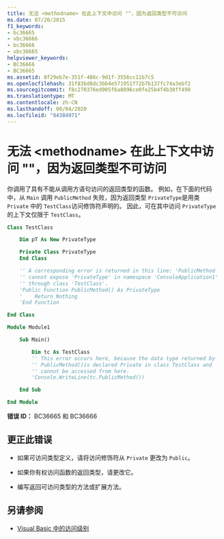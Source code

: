 ```yaml
---
title: 无法 <methodname> 在此上下文中访问 ""，因为返回类型不可访问
ms.date: 07/20/2015
f1_keywords:
- bc36665
- vbc36666
- bc36666
- vbc36665
helpviewer_keywords:
- BC36666
- BC36665
ms.assetid: 8f29eb7e-351f-486c-9d1f-3556cc11b7c5
ms.openlocfilehash: 31f83bd8dc3bb4e571951f72b7b137fc74a3ebf2
ms.sourcegitcommit: f8c270376ed905f6a8896ce0fe25b4f4b38ff498
ms.translationtype: MT
ms.contentlocale: zh-CN
ms.lasthandoff: 06/04/2020
ms.locfileid: "84384971"
---
```

# <a name="methodname-is-not-accessible-in-this-context-because-the-return-type-is-not-accessible"></a>无法 \<methodname> 在此上下文中访问 ""，因为返回类型不可访问

你调用了具有不能从调用方语句访问的返回类型的函数。 例如，在下面的代码中，从 `Main` 调用 `PublicMethod` 失败，因为返回类型 `PrivateType`是用类 `Private` 中的 `TestClass`访问修饰符声明的。 因此，可在其中访问 `PrivateType` 的上下文仅限于 `TestClass`。

```vb
Class TestClass

    Dim pT As New PrivateType

    Private Class PrivateType
    End Class

    '' A corresponding error is returned in this line: 'PublicMethod
    '' cannot expose 'PrivateType' in namespace 'ConsoleApplication1'
    '' through class 'TestClass'.
    'Public Function PublicMethod() As PrivateType
    '    Return Nothing
    'End Function

End Class

Module Module1

    Sub Main()

        Dim tc As TestClass
        '' This error occurs here, because the data type returned by
        '' PublicMethod()is declared Private in class TestClass and
        '' cannot be accessed from here.
        'Console.WriteLine(tc.PublicMethod())

    End Sub

End Module
```

**错误 ID：** BC36665 和 BC36666

## <a name="to-correct-this-error"></a>更正此错误

- 如果可访问类型定义，请将访问修饰符从 `Private` 更改为 `Public`。

- 如果你有权访问函数的返回类型，请更改它。

- 编写返回可访问类型的方法或扩展方法。

## <a name="see-also"></a>另请参阅

- [Visual Basic 中的访问级别](../programming-guide/language-features/declared-elements/access-levels.md)
